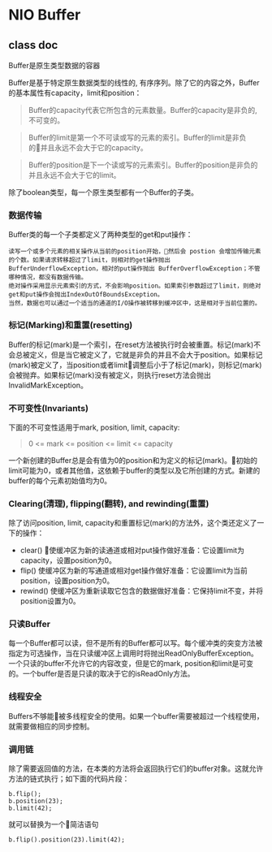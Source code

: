 # NIO Buffer

## class doc

Buffer是原生类型数据的容器

Buffer是基于特定原生数据类型的线性的, 有序序列。除了它的内容之外，Buffer的基本属性有capacity，limit和position：

> Buffer的capacity代表它所包含的元素数量。Buffer的capacity是非负的, 不可变的。

> Buffer的limit是第一个不可读或写的元素的索引。Buffer的limit是非负的并且永远不会大于它的capacity。

> Buffer的position是下一个读或写的元素索引。Buffer的position是非负的并且永远不会大于它的limit。

除了boolean类型，每一个原生类型都有一个Buffer的子类。

### 数据传输

Buffer类的每一个子类都定义了两种类型的get和put操作：

```
读写一个或多个元素的相关操作从当前的position开始，然后会 postion 会增加传输元素的个数。如果请求转移超过了limit，则相对的get操作抛出 BufferUnderflowException，相对的put操作抛出 BufferOverflowException；不管哪种情况，都没有数据传输。
绝对操作采用显示元素索引的方式，不会影响position。如果索引参数超过了limit，则绝对get和put操作会抛出IndexOutOfBoundsException。
当然，数据也可以通过一个适当的通道的I/O操作被转移到缓冲区中，这是相对于当前位置的。
```

### 标记(Marking)和重置(resetting)

Buffer的标记(mark)是一个索引，在reset方法被执行时会被重置。标记(mark)不会总被定义，但是当它被定义了，它就是非负的并且不会大于position。如果标记(mark)被定义了，当position或者limit调整后小于了标记(mark)，则标记(mark)会被抛弃。如果标记(mark)没有被定义，则执行reset方法会抛出 InvalidMarkException。

### 不可变性(Invariants)

下面的不可变性适用于mark, position, limit, capacity:

> 0 <= mark <= position <= limit <= capacity

一个新创建的Buffer总是会有值为0的position和为定义的标记(mark)。初始的limit可能为0，或者其他值，这依赖于buffer的类型以及它所创建的方式。新建的buffer的每个元素初始值均为0。


### Clearing(清理), flipping(翻转), and rewinding(重置)

除了访问position, limit, capacity和重置标记(mark)的方法外，这个类还定义了一下的操作：

- clear() 使缓冲区为新的读通道或相对put操作做好准备：它设置limit为capacity，设置position为0。
- flip() 使缓冲区为新的写通道或相对get操作做好准备：它设置limit为当前position，设置position为0。
- rewind() 使缓冲区为重新读取它包含的数据做好准备：它保持limit不变，并将position设置为0。

### 只读Buffer

每一个Buffer都可以读，但不是所有的Buffer都可以写。每个缓冲类的突变方法被指定为可选操作，当在只读缓冲区上调用时将抛出ReadOnlyBufferException。一个只读的buffer不允许它的内容改变，但是它的mark, position和limit是可变的。一个buffer是否是只读的取决于它的isReadOnly方法。

### 线程安全

Buffers不够能被多线程安全的使用。如果一个buffer需要被超过一个线程使用，就需要做相应的同步控制。

### 调用链
除了需要返回值的方法，在本类的方法将会返回执行它们的buffer对象。这就允许方法的链式执行；如下面的代码片段：

```
b.flip();
b.position(23);
b.limit(42);
```

就可以替换为一个简洁语句

```
b.flip().position(23).limit(42);
```
